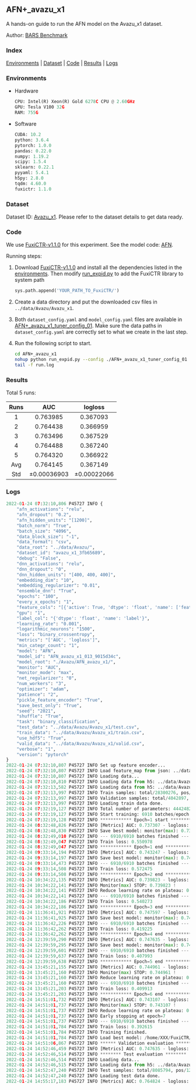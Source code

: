 ## AFN+_avazu_x1

A hands-on guide to run the AFN model on the Avazu_x1 dataset.

Author: [BARS Benchmark](https://github.com/reczoo/BARS/blob/main/CITATION)

### Index
[Environments](#Environments) | [Dataset](#Dataset) | [Code](#Code) | [Results](#Results) | [Logs](#Logs)

### Environments
+ Hardware

  ```python
  CPU: Intel(R) Xeon(R) Gold 6278C CPU @ 2.60GHz
  GPU: Tesla V100 32G
  RAM: 755G

  ```

+ Software

  ```python
  CUDA: 10.2
  python: 3.6.4
  pytorch: 1.0.0
  pandas: 0.22.0
  numpy: 1.19.2
  scipy: 1.5.4
  sklearn: 0.22.1
  pyyaml: 5.4.1
  h5py: 2.8.0
  tqdm: 4.60.0
  fuxictr: 1.1.0

  ```

### Dataset
Dataset ID: [Avazu_x1](https://github.com/reczoo/Datasets/tree/main/Avazu/Avazu_x1). Please refer to the dataset details to get data ready.

### Code

We use [FuxiCTR-v1.1.0](https://github.com/reczoo/FuxiCTR/tree/v1.1.0) for this experiment. See the model code: [AFN](https://github.com/reczoo/FuxiCTR/blob/v1.1.0/fuxictr/pytorch/models/AFN.py).

Running steps:

1. Download [FuxiCTR-v1.1.0](https://github.com/reczoo/FuxiCTR/archive/refs/tags/v1.1.0.zip) and install all the dependencies listed in the [environments](#environments). Then modify [run_expid.py](./run_expid.py#L5) to add the FuxiCTR library to system path
    
    ```python
    sys.path.append('YOUR_PATH_TO_FuxiCTR/')
    ```

2. Create a data directory and put the downloaded csv files in `../data/Avazu/Avazu_x1`.

3. Both `dataset_config.yaml` and `model_config.yaml` files are available in [AFN+_avazu_x1_tuner_config_01](./AFN+_avazu_x1_tuner_config_01). Make sure the data paths in `dataset_config.yaml` are correctly set to what we create in the last step.

4. Run the following script to start.

    ```bash
    cd AFN+_avazu_x1
    nohup python run_expid.py --config ./AFN+_avazu_x1_tuner_config_01 --expid AFN_avazu_x1_013_9015d34c --gpu 0 > run.log &
    tail -f run.log
    ```

### Results

Total 5 runs:

| Runs | AUC | logloss  |
|:--------------------:|:--------------------:|:--------------------:|
| 1 | 0.763985 | 0.367093  |
| 2 | 0.764438 | 0.366959  |
| 3 | 0.763496 | 0.367529  |
| 4 | 0.764488 | 0.367240  |
| 5 | 0.764320 | 0.366922  |
| Avg | 0.764145 | 0.367149 |
| Std | &#177;0.00036903 | &#177;0.00022066 |


### Logs
```python
2022-01-24 07:32:10,806 P45727 INFO {
    "afn_activations": "relu",
    "afn_dropout": "0.2",
    "afn_hidden_units": "[1200]",
    "batch_norm": "True",
    "batch_size": "4096",
    "data_block_size": "-1",
    "data_format": "csv",
    "data_root": "../data/Avazu/",
    "dataset_id": "avazu_x1_3fb65689",
    "debug": "False",
    "dnn_activations": "relu",
    "dnn_dropout": "0",
    "dnn_hidden_units": "[400, 400, 400]",
    "embedding_dim": "10",
    "embedding_regularizer": "0.01",
    "ensemble_dnn": "True",
    "epochs": "100",
    "every_x_epochs": "1",
    "feature_cols": "[{'active': True, 'dtype': 'float', 'name': ['feat_1', 'feat_2', 'feat_3', 'feat_4', 'feat_5', 'feat_6', 'feat_7', 'feat_8', 'feat_9', 'feat_10', 'feat_11', 'feat_12', 'feat_13', 'feat_14', 'feat_15', 'feat_16', 'feat_17', 'feat_18', 'feat_19', 'feat_20', 'feat_21', 'feat_22'], 'type': 'categorical'}]",
    "gpu": "1",
    "label_col": "{'dtype': 'float', 'name': 'label'}",
    "learning_rate": "0.001",
    "logarithmic_neurons": "1500",
    "loss": "binary_crossentropy",
    "metrics": "['AUC', 'logloss']",
    "min_categr_count": "1",
    "model": "AFN",
    "model_id": "AFN_avazu_x1_013_9015d34c",
    "model_root": "./Avazu/AFN_avazu_x1/",
    "monitor": "AUC",
    "monitor_mode": "max",
    "net_regularizer": "0",
    "num_workers": "3",
    "optimizer": "adam",
    "patience": "2",
    "pickle_feature_encoder": "True",
    "save_best_only": "True",
    "seed": "2021",
    "shuffle": "True",
    "task": "binary_classification",
    "test_data": "../data/Avazu/Avazu_x1/test.csv",
    "train_data": "../data/Avazu/Avazu_x1/train.csv",
    "use_hdf5": "True",
    "valid_data": "../data/Avazu/Avazu_x1/valid.csv",
    "verbose": "1",
    "version": "pytorch"
}
2022-01-24 07:32:10,807 P45727 INFO Set up feature encoder...
2022-01-24 07:32:10,807 P45727 INFO Load feature_map from json: ../data/Avazu/avazu_x1_3fb65689/feature_map.json
2022-01-24 07:32:10,807 P45727 INFO Loading data...
2022-01-24 07:32:10,810 P45727 INFO Loading data from h5: ../data/Avazu/avazu_x1_3fb65689/train.h5
2022-01-24 07:32:13,582 P45727 INFO Loading data from h5: ../data/Avazu/avazu_x1_3fb65689/valid.h5
2022-01-24 07:32:13,997 P45727 INFO Train samples: total/28300276, pos/4953382, neg/23346894, ratio/17.50%, blocks/1
2022-01-24 07:32:13,997 P45727 INFO Validation samples: total/4042897, pos/678699, neg/3364198, ratio/16.79%, blocks/1
2022-01-24 07:32:13,997 P45727 INFO Loading train data done.
2022-01-24 07:32:19,127 P45727 INFO Total number of parameters: 44424829.
2022-01-24 07:32:19,127 P45727 INFO Start training: 6910 batches/epoch
2022-01-24 07:32:19,128 P45727 INFO ************ Epoch=1 start ************
2022-01-24 08:32:48,826 P45727 INFO [Metrics] AUC: 0.737307 - logloss: 0.400300
2022-01-24 08:32:48,830 P45727 INFO Save best model: monitor(max): 0.737307
2022-01-24 08:32:49,010 P45727 INFO --- 6910/6910 batches finished ---
2022-01-24 08:32:49,047 P45727 INFO Train loss: 0.550978
2022-01-24 08:32:49,047 P45727 INFO ************ Epoch=1 end ************
2022-01-24 09:33:14,194 P45727 INFO [Metrics] AUC: 0.743247 - logloss: 0.397953
2022-01-24 09:33:14,197 P45727 INFO Save best model: monitor(max): 0.743247
2022-01-24 09:33:14,473 P45727 INFO --- 6910/6910 batches finished ---
2022-01-24 09:33:14,508 P45727 INFO Train loss: 0.572475
2022-01-24 09:33:14,508 P45727 INFO ************ Epoch=2 end ************
2022-01-24 10:34:22,135 P45727 INFO [Metrics] AUC: 0.739823 - logloss: 0.398981
2022-01-24 10:34:22,141 P45727 INFO Monitor(max) STOP: 0.739823 !
2022-01-24 10:34:22,141 P45727 INFO Reduce learning rate on plateau: 0.000100
2022-01-24 10:34:22,141 P45727 INFO --- 6910/6910 batches finished ---
2022-01-24 10:34:22,186 P45727 INFO Train loss: 0.540273
2022-01-24 10:34:22,186 P45727 INFO ************ Epoch=3 end ************
2022-01-24 11:36:41,921 P45727 INFO [Metrics] AUC: 0.747597 - logloss: 0.395265
2022-01-24 11:36:41,925 P45727 INFO Save best model: monitor(max): 0.747597
2022-01-24 11:36:42,226 P45727 INFO --- 6910/6910 batches finished ---
2022-01-24 11:36:42,262 P45727 INFO Train loss: 0.419225
2022-01-24 11:36:42,262 P45727 INFO ************ Epoch=4 end ************
2022-01-24 12:39:59,290 P45727 INFO [Metrics] AUC: 0.747635 - logloss: 0.395563
2022-01-24 12:39:59,295 P45727 INFO Save best model: monitor(max): 0.747635
2022-01-24 12:39:59,601 P45727 INFO --- 6910/6910 batches finished ---
2022-01-24 12:39:59,637 P45727 INFO Train loss: 0.407993
2022-01-24 12:39:59,638 P45727 INFO ************ Epoch=5 end ************
2022-01-24 13:45:21,155 P45727 INFO [Metrics] AUC: 0.744961 - logloss: 0.396460
2022-01-24 13:45:21,160 P45727 INFO Monitor(max) STOP: 0.744961 !
2022-01-24 13:45:21,160 P45727 INFO Reduce learning rate on plateau: 0.000010
2022-01-24 13:45:21,160 P45727 INFO --- 6910/6910 batches finished ---
2022-01-24 13:45:21,203 P45727 INFO Train loss: 0.409913
2022-01-24 13:45:21,203 P45727 INFO ************ Epoch=6 end ************
2022-01-24 14:51:01,732 P45727 INFO [Metrics] AUC: 0.743107 - logloss: 0.397600
2022-01-24 14:51:01,737 P45727 INFO Monitor(max) STOP: 0.743107 !
2022-01-24 14:51:01,737 P45727 INFO Reduce learning rate on plateau: 0.000001
2022-01-24 14:51:01,737 P45727 INFO Early stopping at epoch=7
2022-01-24 14:51:01,737 P45727 INFO --- 6910/6910 batches finished ---
2022-01-24 14:51:01,784 P45727 INFO Train loss: 0.392615
2022-01-24 14:51:01,784 P45727 INFO Training finished.
2022-01-24 14:51:01,784 P45727 INFO Load best model: /home/XXX/FuxiCTR/benchmarks/Avazu/AFN_avazu_x1/avazu_x1_3fb65689/AFN_avazu_x1_013_9015d34c.model
2022-01-24 14:51:06,867 P45727 INFO ****** Validation evaluation ******
2022-01-24 14:52:46,459 P45727 INFO [Metrics] AUC: 0.747635 - logloss: 0.395563
2022-01-24 14:52:46,514 P45727 INFO ******** Test evaluation ********
2022-01-24 14:52:46,514 P45727 INFO Loading data...
2022-01-24 14:52:46,515 P45727 INFO Loading data from h5: ../data/Avazu/avazu_x1_3fb65689/test.h5
2022-01-24 14:52:47,240 P45727 INFO Test samples: total/8085794, pos/1232985, neg/6852809, ratio/15.25%, blocks/1
2022-01-24 14:52:47,240 P45727 INFO Loading test data done.
2022-01-24 14:55:17,183 P45727 INFO [Metrics] AUC: 0.764824 - logloss: 0.367235

```
